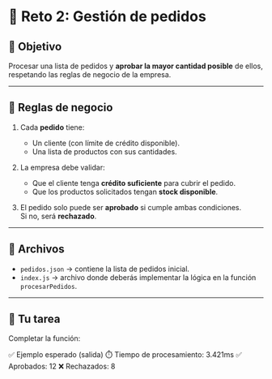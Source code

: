 # 🚀 Reto 2: Gestión de pedidos

## 🎯 Objetivo

Procesar una lista de pedidos y **aprobar la mayor cantidad posible** de ellos, respetando las reglas de negocio de la empresa.

---

## 📜 Reglas de negocio

1. Cada **pedido** tiene:
   - Un cliente (con límite de crédito disponible).
   - Una lista de productos con sus cantidades.

2. La empresa debe validar:
   - Que el cliente tenga **crédito suficiente** para cubrir el pedido.
   - Que los productos solicitados tengan **stock disponible**.

3. El pedido solo puede ser **aprobado** si cumple ambas condiciones.  
   Si no, será **rechazado**.

---

## 📂 Archivos

- `pedidos.json` → contiene la lista de pedidos inicial.
- `index.js` → archivo donde deberás implementar la lógica en la función `procesarPedidos`.

---

## 📌 Tu tarea

Completar la función:

✅ Ejemplo esperado (salida)
⏱️ Tiempo de procesamiento: 3.421ms
✅ Aprobados: 12
❌ Rechazados: 8
